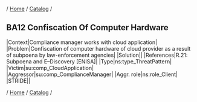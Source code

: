 / [Home](/acctp/) / [Catalog](/acctp/catalog/) /

## BA12 Confiscation Of Computer Hardware

|Context|Compliance manager works with cloud application|
|Problem|Confiscation of computer hardware of cloud provider as a result of subpoena by law-enforcement agencies|
|Solution||
|References|R.21: Subpoena and  E–Discovery [ENISA]|
|Type|ns:type_ThreatPattern|
|Victim|su:comp_CloudApplication|
|Aggressor|su:comp_ComplianceManager|
|Aggr. role|ns:role_Client|
|STRIDE||

/ [Home](/acctp/) / [Catalog](/acctp/catalog/) /
